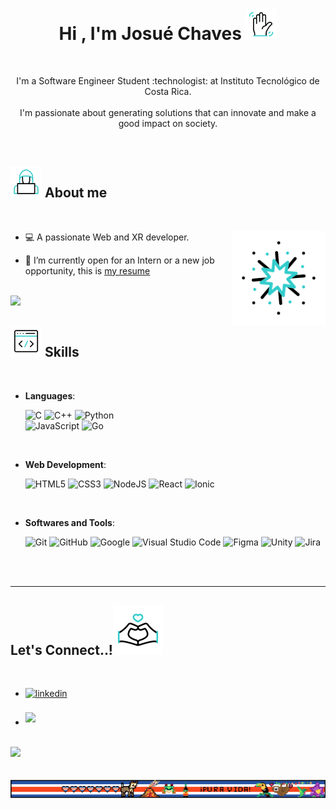 
<h1 align="center">
  <b>Hi , I'm Josué Chaves </b>
  <img src="imgs/mdIcons/wave.gif" width="50">
</h1>

<br>

<p align="center">
I'm a Software Engineer Student :technologist: at Instituto Tecnológico de Costa Rica. 
<br>
<br>
I'm passionate about generating solutions that can innovate and make a good impact on society.
</p>


<br>


## <img src="imgs/mdIcons/hacker.gif" width ="50"><b> About me</b>
<br>


<picture><img align="right" src="imgs/mdIcons/fireworks.gif" width = 150px></picture>


- :computer: A passionate Web and XR developer.

- :briefcase: I’m currently open for an Intern or a new job opportunity, this is [my resume](https://drive.google.com/file/d/1UBDLmVWlkYxt_S8p31gB61Z5yoWqA-fY/view?usp=share_link)

<br>
<img src="https://user-images.githubusercontent.com/73097560/115834477-dbab4500-a447-11eb-908a-139a6edaec5c.gif">
<br>


## <img src="imgs/mdIcons/skills.gif" width ="50"><b> Skills</b>
<br>

<p align="center">

- **Languages**:
    
    ![C](https://img.shields.io/badge/C%20-%232370ED.svg?style=for-the-badge&logo=c&logoColor=white)
    ![C++](https://img.shields.io/badge/C++%20-%2300599C.svg?style=for-the-badge&logo=c%2B%2B&logoColor=white)
    ![Python](https://img.shields.io/badge/python-3670A0?style=for-the-badge&logo=python&logoColor=ffdd54)    
    ![JavaScript](https://img.shields.io/badge/JavaScript%20-%23F7DF1E.svg?style=for-the-badge&logo=javascript&logoColor=black)	
    ![Go](https://img.shields.io/badge/go-%2300ADD8.svg?style=for-the-badge&logo=go&logoColor=white)

<br>   
    
- **Web Development**:

   ![HTML5](https://img.shields.io/badge/HTML5%20-%23E34F26.svg?style=for-the-badge&logo=html5&logoColor=white)
   ![CSS3](https://img.shields.io/badge/CSS%20-%231572B6.svg?style=for-the-badge&logo=css3&logoColor=white)
   ![NodeJS](https://img.shields.io/badge/node.js-6DA55F?style=for-the-badge&logo=node.js&logoColor=white)
   ![React](https://img.shields.io/badge/react-%2320232a.svg?style=for-the-badge&logo=react&logoColor=%2361DAFB)
   ![Ionic](https://img.shields.io/badge/Ionic-%233880FF.svg?style=for-the-badge&logo=Ionic&logoColor=white)
    
<br>

- **Softwares and Tools**:

    ![Git](https://img.shields.io/badge/git-%23F05033.svg?style=for-the-badge&logo=git&logoColor=white)
    ![GitHub](https://img.shields.io/badge/github-%23121011.svg?style=for-the-badge&logo=github&logoColor=white)
    ![Google](https://img.shields.io/badge/google-%234285F4.svg?style=for-the-badge&logo=google&logoColor=white)
    ![Visual Studio Code](https://img.shields.io/badge/Visual%20Studio%20Code-0078d7.svg?style=for-the-badge&logo=visual-studio-code&logoColor=white)
    ![Figma](https://img.shields.io/badge/figma-%23F24E1E.svg?style=for-the-badge&logo=figma&logoColor=white)
    ![Unity](https://img.shields.io/badge/unity-%23000000.svg?style=for-the-badge&logo=unity&logoColor=white)
    ![Jira](https://img.shields.io/badge/jira-%230A0FFF.svg?style=for-the-badge&logo=jira&logoColor=white)

</p>

<br>
<br>

-----

## <b> Let's Connect..!</b><img src="imgs/mdIcons/love.gif" width ="80">
<br>
<div align='left'>

<ul>

<li>
<a href="www.linkedin.com/in/jochaes" target="_blank">
<img src="https://img.shields.io/badge/linkedin:  Josue Chaves-%2300acee.svg?color=405DE6&style=for-the-badge&logo=linkedin&logoColor=white" alt=linkedin style="margin-bottom: 5px;"/>
</a>
</li>

<br>

<li>
<a href="mailto:josuedaniel.cha@gmail.com" target="_blank">
<img src="https://img.shields.io/badge/gmail:  josuedaniel.cha-%23EA4335.svg?style=for-the-badge&logo=gmail&logoColor=white" t=mail style="margin-bottom: 5px;" />
</a>
</li>
	
</ul>
</div>

<br>
<img src="https://user-images.githubusercontent.com/73097560/115834477-dbab4500-a447-11eb-908a-139a6edaec5c.gif">
<br>
<br>
<br>



<div align='center'>
<img align="center" src="imgs/mdIcons/final_rplace_costa_rica.png" width = 1000px>
</div>
<br>
<br>
<br>
<br>

